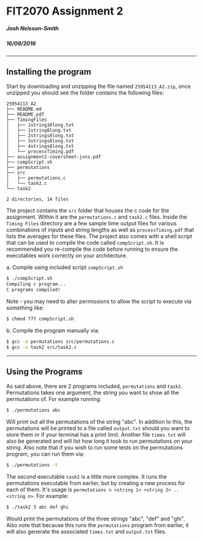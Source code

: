 
# FIT2070 Assignment 2
##### Josh Nelsson-Smith
##### 16/09/2016
---
## Installing the program
Start by downloading and unzipping the file named `25954113_A2.zip`, once unzipped you should see the folder contains the following files:
```
25954113_A2
├── README.md
├── README.pdf
├── TimingFiles
│   ├── 1string10long.txt
│   ├── 1string8long.txt
│   ├── 2strings8long.txt
│   ├── 3strings8long.txt
│   ├── 4strings8long.txt
│   └── processTiming.pdf
├── assignment2-coversheet-jxns.pdf
├── compScript.sh
├── permutations
├── src
│   ├── permutations.c
│   └── task2.c
└── task2

2 directories, 14 files
```
The project contains the `src` folder that houses the c code for the assignment. Within it are the `permutations.c` and `task2.c` files. Inside the `Timing Files` directory are a few sample time output files for various combinations of inputs and string lengths as well as `processTiming.pdf` that lists the averages for these files. The project also comes with a shell script that can be used to compile the code called `compScript.sh`. It is recommended you re-compile the code before running to ensure the executables work correctly on your architecture.

a. Compile using included script ```compScript.sh```
```sh
$ ./compScript.sh
Compiling c program...
C programs compiled!
```
Note - you may need to alter permissions to allow the script to execute via something like:
```sh
$ chmod 777 compScript.sh
```
b. Compile the program manually via:
```sh
$ gcc -o permutations src/permutations.c
$ gcc -o task2 src/task2.c
```
---
## Using the Programs
As said above, there are 2 programs included, `permutations` and `task2`. Permutations takes one argument, the string you want to show all the permutations of.
For example running:
```sh
$ ./permutations abc
```
Will print out all the permutations of the string "abc". In addition to this, the permutations will be printed to a file called `output.txt` should you want to store them or if your terminal has a print limit. Another file `times.txt` will also be generated and will list how long it took to run permutations on your string.
Also note that if you wish to run some tests on the permutations program, you can run them via:
```sh
$ ./permutations -t
```
The second executable `task2` is a little more complex. It runs the permutations executable from earlier, but by creating a new process for each of them. It's usage is `permutations n <string 1> <string 2> .. <string n>`. For example:
```sh
$ ./task2 3 abc def ghi
```
Would print the permutations of the three strings "abc", "def" and "ghi". Also note that because this runs the `permutations` program from earlier, it will also generate the associated `times.txt` and `output.txt` files.
